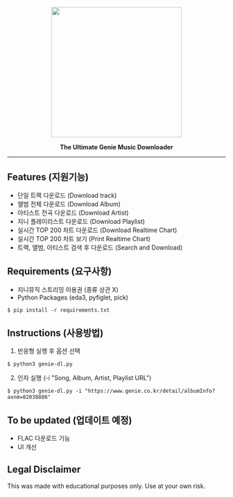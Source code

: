 <p align="center">
<img width = 300px src="https://user-images.githubusercontent.com/57805304/120742890-d1926100-c532-11eb-8248-9f19e589d10f.png" />
</p>

<!-- <h1 align="center">IINA</h1> -->

<p align="center"><b>The Ultimate Genie Music Downloader</b></p>

---

## Features (지원기능) 
* 단일 트랙 다운로드 (Download track)
* 앨범 전체 다운로드 (Download Album)
* 아티스트 전곡 다운로드 (Download Artist)
* 지니 플레이리스트 다운로드 (Download Playlist)
* 실시간 TOP 200 차트 다운로드 (Download Realtime Chart)
* 실시간 TOP 200 차트 보기 (Print Realtime Chart)
* 트랙, 앨범, 아티스트 검색 후 다운로드 (Search and Download)

## Requirements (요구사항)
* 지니뮤직 스트리밍 이용권 (종류 상관 X)
* Python Packages (eda3, pyfiglet, pick)
```
$ pip install -r requirements.txt
```

## Instructions (사용방법)
1. 반응형 실행 후 옵션 선택
```
$ python3 genie-dl.py
```
2. 인자 실행 (-i "Song, Album, Artist, Playlist URL")
```
$ python3 genie-dl.py -i "https://www.genie.co.kr/detail/albumInfo?axnm=82038886"
```

## To be updated (업데이트 예정)
* FLAC 다운로드 기능
* UI 개선

## Legal Disclaimer
This was made with educational purposes only. Use at your own risk. 
